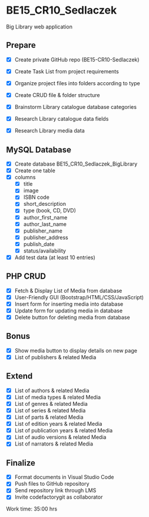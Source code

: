 # BE15_CR10_Sedlaczek
Big Library web application

## Prepare
- [x] Create private GitHub repo (BE15-CR10-Sedlaczek)
- [x] Create Task List from project requirements
- [x] Organize project files into folders according to type
- [x] Create CRUD file & folder structure

- [x] Brainstorm Library catalogue database categories
- [x] Research Library catalogue data fields
- [x] Research Library media data

## MySQL Database 
- [x] Create database BE15_CR10_Sedlaczek_BigLibrary
- [x] Create one table
- [x] columns
  - [x] title
  - [x] image
  - [x] ISBN code
  - [x] short_description
  - [x] type (book, CD, DVD)
  - [x] author_first_name
  - [x] author_last_name
  - [x] publisher_name
  - [x] publisher_address
  - [x] publish_date
  - [x] status/availability
- [x] Add test data (at least 10 entries)

## PHP CRUD
- [x] Fetch & Display List of Media from database
- [x] User-Friendly GUI (Bootstrap/HTML/CSS/JavaScript)
- [x] Insert form for inserting media into database
- [x] Update form for updating media in database
- [x] Delete button for deleting media from database

## Bonus
- [x] Show media button to display details on new page
- [x] List of publishers & related Media

## Extend
- [x] List of authors & related Media
- [x] List of media types & related Media
- [x] List of genres & related Media
- [x] List of series & related Media
- [x] List of parts & related Media
- [x] List of edition years & related Media
- [x] List of publication years & related Media
- [x] List of audio versions & related Media
- [x] List of narrators & related Media

## Finalize
- [x] Format documents in Visual Studio Code
- [x] Push files to GitHub repository
- [x] Send repository link through LMS
- [x] Invite codefactorygit as collaborator

Work time: 35:00 hrs